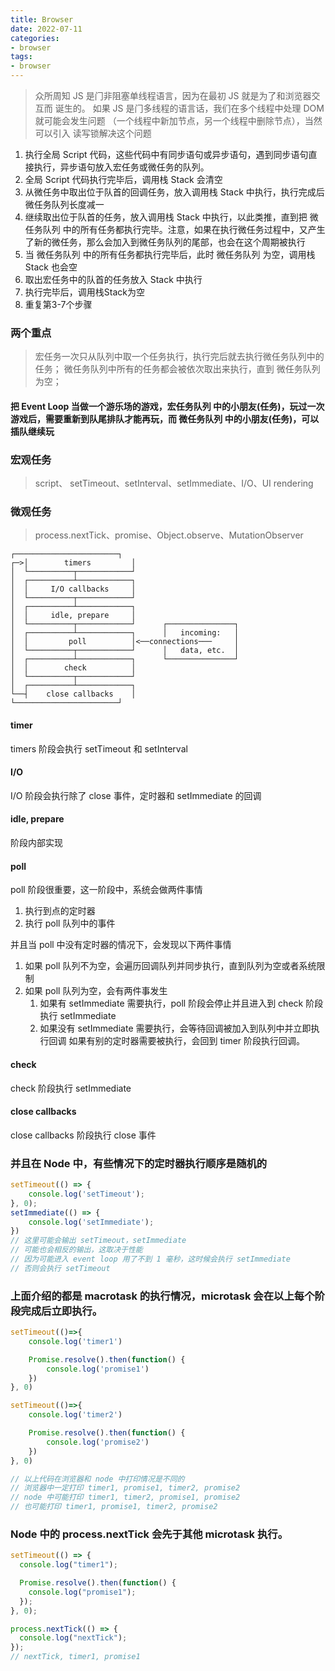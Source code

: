 ```yaml
---
title: Browser
date: 2022-07-11
categories:
- browser
tags:
- browser
---
```

> 众所周知 JS 是⻔⾮阻塞单线程语⾔，因为在最初 JS 就是为了和浏览器交互⽽ 诞⽣的。
> 如果 JS 是⻔多线程的语⾔话，我们在多个线程中处理 DOM 就可能会发⽣问题
>（⼀个线程中新加节点，另⼀个线程中删除节点），当然可以引⼊ 读写锁解决这个问题

1. 执行全局 Script 代码，这些代码中有同步语句或异步语句，遇到同步语句直接执行，异步语句放入宏任务或微任务的队列。
2. 全局 Script 代码执行完毕后，调用栈 Stack 会清空
3. 从微任务中取出位于队首的回调任务，放入调用栈 Stack 中执行，执行完成后 微任务队列长度减一
4. 继续取出位于队首的任务，放入调用栈 Stack 中执行，以此类推，直到把 微任务队列 中的所有任务都执行完毕。注意，如果在执行微任务过程中，又产生了新的微任务，那么会加入到微任务队列的尾部，也会在这个周期被执行
5. 当 微任务队列 中的所有任务都执行完毕后，此时 微任务队列 为空，调用栈 Stack 也会空
6. 取出宏任务中的队首的任务放入 Stack 中执行
7. 执行完毕后，调用栈Stack为空
8. 重复第3-7个步骤

### 两个重点
> 宏任务一次只从队列中取一个任务执行，执行完后就去执行微任务队列中的任务；
> 微任务队列中所有的任务都会被依次取出来执行，直到 微任务队列 为空；

#### 把 Event Loop 当做一个游乐场的游戏，宏任务队列 中的小朋友(任务)，玩过一次游戏后，需要重新到队尾排队才能再玩，而 微任务队列 中的小朋友(任务)，可以插队继续玩

### 宏观任务
> script、 setTimeout、setInterval、setImmediate、I/O、UI rendering
### 微观任务
> process.nextTick、promise、Object.observe、MutationObserver
```
┌───────────────────────┐
┌─>│        timers         │
│  └──────────┬────────────┘
│  ┌──────────┴────────────┐
│  │     I/O callbacks     │
│  └──────────┬────────────┘
│  ┌──────────┴────────────┐
│  │     idle, prepare     │
│  └──────────┬────────────┘      ┌───────────────┐
│  ┌──────────┴────────────┐      │   incoming:   │
│  │         poll          │<──connections───     │
│  └──────────┬────────────┘      │   data, etc.  │
│  ┌──────────┴────────────┐      └───────────────┘
│  │        check          │
│  └──────────┬────────────┘
│  ┌──────────┴────────────┐
└──┤    close callbacks    │
└───────────────────────┘
```
#### timer
timers 阶段会执行 setTimeout 和 setInterval
#### I/O
I/O 阶段会执行除了 close 事件，定时器和 setImmediate 的回调
#### idle, prepare
阶段内部实现
#### poll
poll 阶段很重要，这一阶段中，系统会做两件事情
1. 执行到点的定时器
2. 执行 poll 队列中的事件

并且当 poll 中没有定时器的情况下，会发现以下两件事情

1. 如果 poll 队列不为空，会遍历回调队列并同步执行，直到队列为空或者系统限制
2. 如果 poll 队列为空，会有两件事发生 
   1. 如果有 setImmediate 需要执行，poll 阶段会停止并且进入到 check 阶段执行 setImmediate 
   2. 如果没有 setImmediate 需要执行，会等待回调被加入到队列中并立即执行回调
   如果有别的定时器需要被执行，会回到 timer 阶段执行回调。
#### check
check 阶段执行 setImmediate
#### close callbacks
close callbacks 阶段执行 close 事件

### 并且在 Node 中，有些情况下的定时器执行顺序是随机的
```js
setTimeout(() => {
    console.log('setTimeout');
}, 0);
setImmediate(() => {
    console.log('setImmediate');
})
// 这里可能会输出 setTimeout，setImmediate
// 可能也会相反的输出，这取决于性能
// 因为可能进入 event loop 用了不到 1 毫秒，这时候会执行 setImmediate
// 否则会执行 setTimeout
```
### 上面介绍的都是 macrotask 的执行情况，microtask 会在以上每个阶段完成后立即执行。
```js
setTimeout(()=>{
    console.log('timer1')

    Promise.resolve().then(function() {
        console.log('promise1')
    })
}, 0)

setTimeout(()=>{
    console.log('timer2')

    Promise.resolve().then(function() {
        console.log('promise2')
    })
}, 0)

// 以上代码在浏览器和 node 中打印情况是不同的
// 浏览器中一定打印 timer1, promise1, timer2, promise2
// node 中可能打印 timer1, timer2, promise1, promise2
// 也可能打印 timer1, promise1, timer2, promise2
```

### Node 中的 process.nextTick 会先于其他 microtask 执行。
```js
setTimeout(() => {
  console.log("timer1");

  Promise.resolve().then(function() {
    console.log("promise1");
  });
}, 0);

process.nextTick(() => {
  console.log("nextTick");
});
// nextTick, timer1, promise1

```